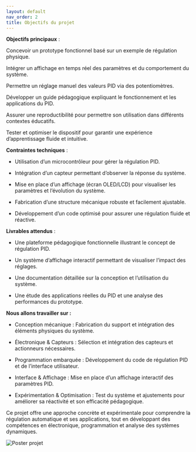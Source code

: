 ```yaml
---
layout: default
nav_order: 2
title: Objectifs du projet
---
```




**Objectifs principaux** : 

Concevoir un prototype fonctionnel basé sur un exemple de régulation physique. 

Intégrer un affichage en temps réel des paramètres et du comportement du système. 

Permettre un réglage manuel des valeurs PID via des potentiomètres. 

Développer un guide pédagogique expliquant le fonctionnement et les applications du PID. 

Assurer une reproductibilité pour permettre son utilisation dans différents contextes éducatifs. 

Tester et optimiser le dispositif pour garantir une expérience d’apprentissage fluide et intuitive. 

 

**Contraintes techniques** : 

- Utilisation d’un microcontrôleur pour gérer la régulation PID. 

- Intégration d’un capteur permettant d’observer la réponse du système. 

- Mise en place d’un affichage (écran OLED/LCD) pour visualiser les paramètres et l’évolution du système. 

- Fabrication d’une structure mécanique robuste et facilement ajustable. 

- Développement d’un code optimisé pour assurer une régulation fluide et réactive. 

 

**Livrables attendus** : 

- Une plateforme pédagogique fonctionnelle illustrant le concept de régulation PID. 

- Un système d’affichage interactif permettant de visualiser l’impact des réglages. 

- Une documentation détaillée sur la conception et l’utilisation du système. 

- Une étude des applications réelles du PID et une analyse des performances du prototype. 

 

**Nous allons travailler sur :**

- Conception mécanique : Fabrication du support et intégration des éléments physiques du système. 

- Électronique & Capteurs : Sélection et intégration des capteurs et actionneurs nécessaires. 

- Programmation embarquée : Développement du code de régulation PID et de l’interface utilisateur. 

- Interface & Affichage : Mise en place d’un affichage interactif des paramètres PID. 

- Expérimentation & Optimisation : Test du système et ajustements pour améliorer sa réactivité et son efficacité pédagogique. 

 

Ce projet offre une approche concrète et expérimentale pour comprendre la régulation automatique et ses applications, tout en développant des compétences en électronique, programmation et analyse des systèmes dynamiques. 

 

![Poster projet](images/balance_2.pnj)
